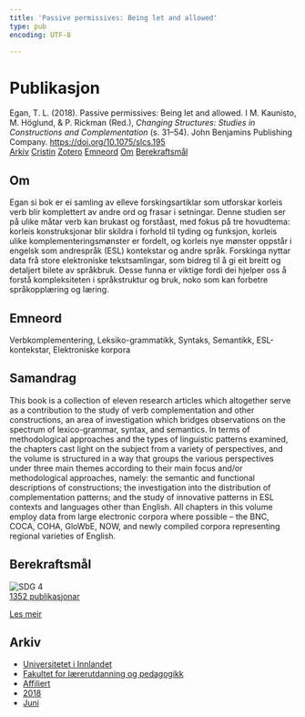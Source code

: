 ```yaml
---
title: 'Passive permissives: Being let and allowed'
type: pub
encoding: UTF-8

---
```

<h1>Publikasjon</h1>
<article id="csl-bib-container-KFREDGHJ" class="csl-bib-container">
  <div class="csl-bib-body"> <div class="csl-entry">Egan, T. L. (2018). Passive permissives: Being let and allowed. I M. Kaunisto, M. Höglund, &#38; P. Rickman (Red.), <i>Changing Structures: Studies in Constructions and Complementation</i> (s. 31–54). John Benjamins Publishing Company. <a href="https://doi.org/10.1075/slcs.195">https://doi.org/10.1075/slcs.195</a></div> </div>
  <div class="csl-bib-buttons">
    <a href="#taxonomy-article-KFREDGHJ" alt="archive" class="csl-bib-button">Arkiv</a>
    <a href="https://app.cristin.no/results/show.jsf?id=1590357" alt="Cristin" class="csl-bib-button">Cristin</a>
    <a href="http://zotero.org/groups/5881554/items/KFREDGHJ" alt="Zotero" class="csl-bib-button">Zotero</a>
    <a href="#keywords-article-KFREDGHJ" alt="keywords" class="csl-bib-button">Emneord</a>
    <a href="#about-article-KFREDGHJ" alt="about_pub" class="csl-bib-button">Om</a>
    <a href="#sdg-article-KFREDGHJ" alt="sdg" class="csl-bib-button">Berekraftsmål</a>
  </div>
  <div id="csl-bib-meta-container-KFREDGHJ"></div>
</article>
<div id="csl-bib-meta-KFREDGHJ" class="csl-bib-meta">
  <article id="about-article-KFREDGHJ" class="about_pub-article">
    <h1>Om</h1>
    Egan si bok er ei samling av elleve forskingsartiklar som utforskar korleis verb blir komplettert av andre ord og frasar i setningar. Denne studien ser på ulike måtar verb kan brukast og forståast, med fokus på tre hovudtema: korleis konstruksjonar blir skildra i forhold til tyding og funksjon, korleis ulike komplementeringsmønster er fordelt, og korleis nye mønster oppstår i engelsk som andrespråk (ESL) kontekstar og andre språk. Forskinga nyttar data frå store elektroniske tekstsamlingar, som bidreg til å gi eit breitt og detaljert bilete av språkbruk. Desse funna er viktige fordi dei hjelper oss å forstå kompleksiteten i språkstruktur og bruk, noko som kan forbetre språkopplæring og læring.
  </article>
  <article id="keywords-article-KFREDGHJ" class="keywords-article">
    <h1>Emneord</h1>
    Verbkomplementering, Leksiko-grammatikk, Syntaks, Semantikk, ESL-kontekstar, Elektroniske korpora
  </article>
  <article id="abstract-article-KFREDGHJ" class="abstract-article">
    <h1>Samandrag</h1>
    This book is a collection of eleven research articles which altogether serve as a contribution to the study of verb complementation and other constructions, an area of investigation which bridges observations on the spectrum of lexico-grammar, syntax, and semantics. In terms of methodological approaches and the types of linguistic patterns examined, the chapters cast light on the subject from a variety of perspectives, and the volume is structured in a way that groups the various perspectives under three main themes according to their main focus and/or methodological approaches, namely: the semantic and functional descriptions of constructions; the investigation into the distribution of complementation patterns; and the study of innovative patterns in ESL contexts and languages other than English. All chapters in this volume employ data from large electronic corpora where possible – the BNC, COCA, COHA, GloWbE, NOW, and newly compiled corpora representing regional varieties of English.
  </article>
  <article id="sdg-article-KFREDGHJ" class="sdg-article">
    <h1>Berekraftsmål</h1>
    <div class="sdg-container"><div id="sdg4" class="sdg">
        <img src="{{< params subfolder >}}images/sdg/sdg04_nn.png" class="image" alt="SDG 4">
        <div class="sdg-overlay">
          <a href="/nn/archive/?key=?sdg=4#archive" class="sdg-publication-count"><span>1352</span> publikasjonar</a>
          <p><a href="https://fn.no/om-fn/fns-baerekraftsmaal/god-utdanning?lang=nno-NO" class="sdg-read-more">Les meir</a></p>
        </div>
      </div></div>
  </article>
  <article id="taxonomy-article-KFREDGHJ" class="taxonomy-article">
    <h1>Arkiv</h1>
    <ul>
      <li>
        <a href="/nn/archive/?key=3DCRN523">Universitetet i Innlandet</a>
      </li>
      <li>
        <a href="/nn/archive/?key=WYNZA47F">Fakultet for lærerutdanning og pedagogikk</a>
      </li>
      <li>
        <a href="/nn/archive/?key=2ZAN5K7T">Affiliert</a>
      </li>
      <li>
        <a href="/nn/archive/?key=QU482WF9">2018</a>
      </li>
      <li>
        <a href="/nn/archive/?key=LNJHELSD">Juni</a>
      </li>
    </ul>
  </article>
</div>
